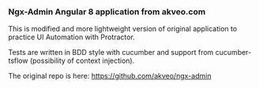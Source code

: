 ### Ngx-Admin Angular 8 application from akveo.com

This is modified and more lightweight version of original application to practice UI Automation with Protractor.

Tests are written in BDD style with cucumber and support from cucumber-tsflow (possibility of context injection).

The original repo is here: https://github.com/akveo/ngx-admin

